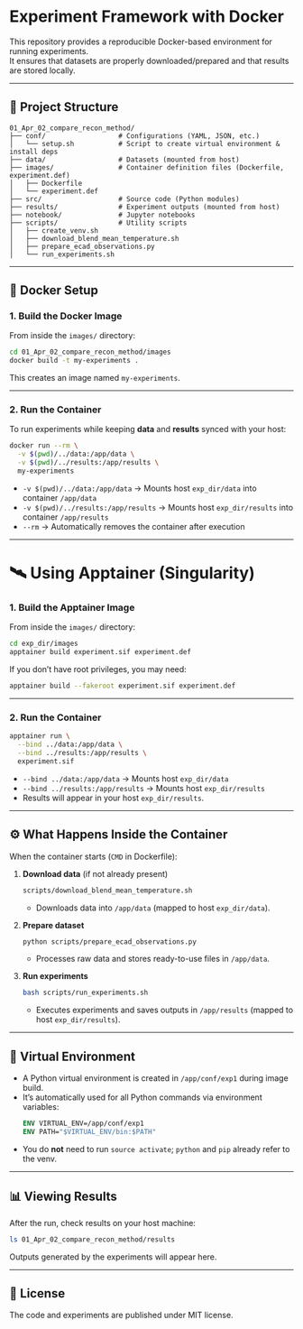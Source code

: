 # Experiment Framework with Docker
This repository provides a reproducible Docker-based environment for running experiments.  
It ensures that datasets are properly downloaded/prepared and that results are stored locally.

---

## 📂 Project Structure

```
01_Apr_02_compare_recon_method/
├── conf/                  # Configurations (YAML, JSON, etc.)
│   └── setup.sh           # Script to create virtual environment & install deps
├── data/                  # Datasets (mounted from host)
├── images/                # Container definition files (Dockerfile, experiment.def)
│   ├── Dockerfile
│   └── experiment.def
├── src/                   # Source code (Python modules)
├── results/               # Experiment outputs (mounted from host)
├── notebook/              # Jupyter notebooks
├── scripts/               # Utility scripts
│   ├── create_venv.sh
│   ├── download_blend_mean_temperature.sh
│   ├── prepare_ecad_observations.py
│   └── run_experiments.sh
```

---

## 🐳 Docker Setup

### 1. Build the Docker Image

From inside the `images/` directory:

```bash
cd 01_Apr_02_compare_recon_method/images
docker build -t my-experiments .
```

This creates an image named `my-experiments`.

---

### 2. Run the Container

To run experiments while keeping **data** and **results** synced with your host:

```bash
docker run --rm \
  -v $(pwd)/../data:/app/data \
  -v $(pwd)/../results:/app/results \
  my-experiments
```

- `-v $(pwd)/../data:/app/data` → Mounts host `exp_dir/data` into container `/app/data`  
- `-v $(pwd)/../results:/app/results` → Mounts host `exp_dir/results` into container `/app/results`  
- `--rm` → Automatically removes the container after execution  

---

# 🛰️ Using Apptainer (Singularity)

### 1. Build the Apptainer Image

From inside the `images/` directory:

```bash
cd exp_dir/images
apptainer build experiment.sif experiment.def
```

If you don’t have root privileges, you may need:
```bash
apptainer build --fakeroot experiment.sif experiment.def
```

---

### 2. Run the Container

```bash
apptainer run \
  --bind ../data:/app/data \
  --bind ../results:/app/results \
  experiment.sif
```

- `--bind ../data:/app/data` → Mounts host `exp_dir/data`  
- `--bind ../results:/app/results` → Mounts host `exp_dir/results`  
- Results will appear in your host `exp_dir/results`.

---

## ⚙️ What Happens Inside the Container

When the container starts (`CMD` in Dockerfile):

1. **Download data** (if not already present)  
   ```bash
   scripts/download_blend_mean_temperature.sh
   ```
   - Downloads data into `/app/data` (mapped to host `exp_dir/data`).

2. **Prepare dataset**  
   ```bash
   python scripts/prepare_ecad_observations.py
   ```
   - Processes raw data and stores ready-to-use files in `/app/data`.

3. **Run experiments**  
   ```bash
   bash scripts/run_experiments.sh
   ```
   - Executes experiments and saves outputs in `/app/results` (mapped to host `exp_dir/results`).

---

## 📌 Virtual Environment

- A Python virtual environment is created in `/app/conf/exp1` during image build.  
- It’s automatically used for all Python commands via environment variables:
  ```dockerfile
  ENV VIRTUAL_ENV=/app/conf/exp1
  ENV PATH="$VIRTUAL_ENV/bin:$PATH"
  ```
- You do **not** need to run `source activate`; `python` and `pip` already refer to the venv.

---

## 📊 Viewing Results

After the run, check results on your host machine:

```bash
ls 01_Apr_02_compare_recon_method/results
```

Outputs generated by the experiments will appear here.

---

## 📝 License

The code and experiments are published under MIT license.